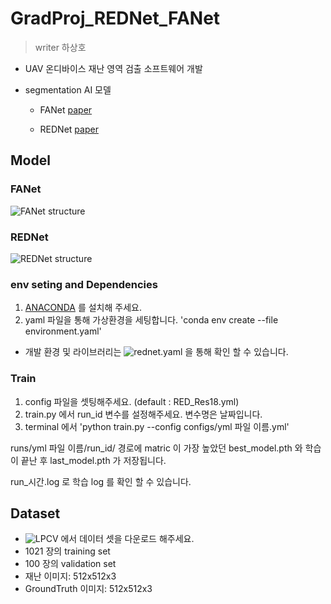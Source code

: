 # GradProj_REDNet_FANet

> writer 하상호

- UAV 온디바이스 재난 영역 검출 소프트웨어 개발

- segmentation AI 모델
    - FANet [paper](https://ieeexplore.ieee.org/document/9265219/authors#authors)

    - REDNet [paper](https://ieeexplore.ieee.org/abstract/document/9377916)

## Model
### FANet
![FANet structure](./figure/FANet_arch.png)


### REDNet
![REDNet structure](./figure/REDNet_arch.png)

### env seting and Dependencies
1. [ANACONDA](https://www.anaconda.com/) 를 설치해 주세요.
2. yaml 파일을 통해 가상환경을 세팅합니다. 'conda env create --file environment.yaml'

- 개발 환경 및 라이브러리는 ![rednet.yaml](rednet.yaml) 을 통해 확인 할 수 있습니다. 

### Train
1. config 파일을 셋팅해주세요. (default : RED_Res18.yml)
2. train.py 에서 run_id 변수를 설정해주세요. 변수명은 날짜입니다.
3. terminal 에서 'python train.py --config configs/yml 파일 이름.yml'

runs/yml 파일 이름/run_id/ 경로에 matric 이 가장 높았던 best_model.pth 와 학습이 끝난 후 last_model.pth 가 저장됩니다.

run_시간.log 로 학습 log 를 확인 할 수 있습니다.

## Dataset
- ![LPCV](https://lpcv.ai/2023LPCVC/introduction) 에서 데이터 셋을 다운로드 해주세요.
- 1021 장의 training set
- 100 장의 validation set
- 재난 이미지: 512x512x3
- GroundTruth 이미지: 512x512x3

